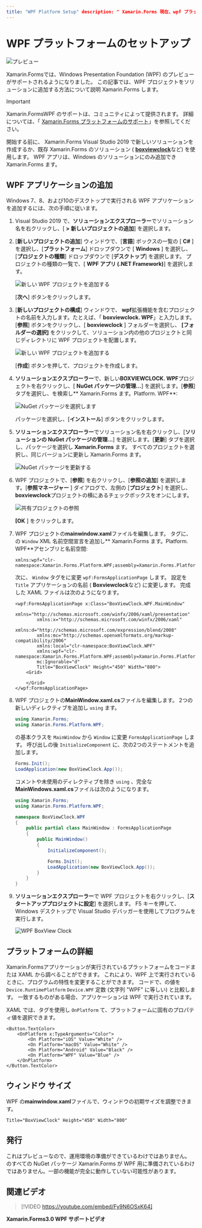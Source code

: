 ```yaml
---
title: "WPF Platform Setup" description: " Xamarin.Forms 現在、wpf プラットフォームのプレビューがサポートされています" ms. 製品: xamarin ms. assetid: 650723F2-4279-4B7B-B0A1-D7F8FF26BF1E: xamu-ビデオ作成者: davidbritch ミリ秒: dabritch ms. 日付: 04/09/2020 no-場所: [ Xamarin.Forms ,、 Xamarin.Essentials ]
---
```


# <a name="wpf-platform-setup"></a>WPF プラットフォームのセットアップ

![プレビュー](~/media/shared/preview.png)

Xamarin.Formsでは、Windows Presentation Foundation (WPF) のプレビューがサポートされるようになりました。 この記事では、WPF プロジェクトをソリューションに追加する方法について説明 Xamarin.Forms します。

> [!IMPORTANT]
> Xamarin.FormsWPF のサポートは、コミュニティによって提供されます。 詳細については、「 [ Xamarin.Forms プラットフォームのサポート](https://github.com/xamarin/Xamarin.Forms/wiki/Platform-Support)」を参照してください。

開始する前に、 Xamarin.Forms Visual Studio 2019 で新しいソリューションを作成するか、既存 Xamarin.Forms のソリューション ( [**boxviewclock**](https://docs.microsoft.com/samples/xamarin/xamarin-forms-samples/boxview-boxviewclock)など) を使用します。 WPF アプリは、Windows のソリューションにのみ追加でき Xamarin.Forms ます。

## <a name="add-a-wpf-application"></a>WPF アプリケーションの追加

Windows 7、8、および10のデスクトップで実行される WPF アプリケーションを追加するには、次の手順に従います。

1. Visual Studio 2019 で、**ソリューションエクスプローラー**でソリューション名を右クリックし、[ **> 新しいプロジェクトの追加**] を選択します。

2. [**新しいプロジェクトの追加**] ウィンドウで、[**言語**] ボックスの一覧の [ **C#** ] を選択し、[**プラットフォーム**] ドロップダウンで [ **Windows** ] を選択し、[**プロジェクトの種類**] ドロップダウンで [**デスクトップ**] を選択します。 プロジェクトの種類の一覧で、[ **WPF アプリ (.NET Framework)**] を選択します。

    ![新しい WPF プロジェクトを追加する](wpf-images/add-project.png "新しい WPF プロジェクトを追加する")

    [**次へ**] ボタンをクリックします。

3. [**新しいプロジェクトの構成**] ウィンドウで、 **wpf**拡張機能を含むプロジェクトの名前を入力します。たとえば、「 **boxviewclock. WPF**」と入力します。 [**参照**] ボタンをクリックし、[ **boxviewclock** ] フォルダーを選択し、 **[フォルダーの選択]** をクリックして、ソリューション内の他のプロジェクトと同じディレクトリに WPF プロジェクトを配置します。

    ![新しい WPF プロジェクトを追加する](wpf-images/configure-project.png "新しい WPF プロジェクトを追加する")

    [**作成**] ボタンを押して、プロジェクトを作成します。

4. **ソリューションエクスプローラー**で、新しい**BOXVIEWCLOCK. WPF**プロジェクトを右クリックし、[ **NuGet パッケージの管理...**] を選択します。[**参照**] タブを選択し、を検索し** Xamarin.Forms ます。Platform. WPF**:

    ![NuGet パッケージを選択します](wpf-images/select-nuget-package.png "NuGet パッケージを選択します")

    パッケージを選択し、[**インストール**] ボタンをクリックします。

5. **ソリューションエクスプローラー**でソリューション名を右クリックし、[**ソリューションの NuGet パッケージの管理...**] を選択します。[**更新**] タブを選択し、パッケージを選択し **Xamarin.Forms** ます。 すべてのプロジェクトを選択し、同じバージョンに更新し Xamarin.Forms ます。

    ![NuGet パッケージを更新する](wpf-images/update-nuget-package.png "NuGet パッケージを更新する")

6. WPF プロジェクトで、[**参照**] を右クリックし、[**参照の追加**] を選択します。[**参照マネージャー** ] ダイアログで、左側の [**プロジェクト**] を選択し、 **boxviewclock**プロジェクトの横にあるチェックボックスをオンにします。

    ![共有プロジェクトの参照](wpf-images/reference-shared-project.png "共有プロジェクトの参照")

    **[OK** ] をクリックします。

7. WPF プロジェクトの**mainwindow.xaml**ファイルを編集します。 タグに、の `Window` XML 名前空間宣言を追加し** Xamarin.Forms ます。Platform. WPF**アセンブリと名前空間:

    ```xaml
    xmlns:wpf="clr-namespace:Xamarin.Forms.Platform.WPF;assembly=Xamarin.Forms.Platform.WPF"
    ```

    次に、 `Window` タグをに変更 `wpf:FormsApplicationPage` します。 設定を `Title` アプリケーションの名前 ( **Boxviewclock**など) に変更します。 完成した XAML ファイルは次のようになります。

    ```xaml
    <wpf:FormsApplicationPage x:Class="BoxViewClock.WPF.MainWindow"
            xmlns="http://schemas.microsoft.com/winfx/2006/xaml/presentation"
            xmlns:x="http://schemas.microsoft.com/winfx/2006/xaml"
            xmlns:d="http://schemas.microsoft.com/expression/blend/2008"
            xmlns:mc="http://schemas.openxmlformats.org/markup-compatibility/2006"
            xmlns:local="clr-namespace:BoxViewClock.WPF"
            xmlns:wpf="clr-namespace:Xamarin.Forms.Platform.WPF;assembly=Xamarin.Forms.Platform.WPF"            
            mc:Ignorable="d"
            Title="BoxViewClock" Height="450" Width="800">
        <Grid>

        </Grid>
    </wpf:FormsApplicationPage>
    ```

8. WPF プロジェクトの**MainWindow.xaml.cs**ファイルを編集します。 2つの新しいディレクティブを追加し `using` ます。

    ```csharp
    using Xamarin.Forms;
    using Xamarin.Forms.Platform.WPF;
    ```

    の基本クラスを `MainWindow` から `Window` に変更 `FormsApplicationPage` します。 呼び出しの後 `InitializeComponent` に、次の2つのステートメントを追加します。

    ```csharp
    Forms.Init();
    LoadApplication(new BoxViewClock.App());
    ```

    コメントや未使用のディレクティブを除き `using` 、完全な**MainWindows.xaml.cs**ファイルは次のようになります。

    ```csharp
    using Xamarin.Forms;
    using Xamarin.Forms.Platform.WPF;

    namespace BoxViewClock.WPF
    {
        public partial class MainWindow : FormsApplicationPage
        {
            public MainWindow()
            {
                InitializeComponent();

                Forms.Init();
                LoadApplication(new BoxViewClock.App());
            }
        }
    }
    ```

9. **ソリューションエクスプローラー**で WPF プロジェクトを右クリックし、[**スタートアッププロジェクトに設定**] を選択します。 F5 キーを押して、Windows デスクトップで Visual Studio デバッガーを使用してプログラムを実行します。

    ![WPF BoxView Clock](wpf-images/wpf-boxviewclock.png "WPF BoxView Clock" )

## <a name="platform-specifics"></a>プラットフォームの詳細

Xamarin.Formsアプリケーションが実行されているプラットフォームをコードまたは XAML から調べることができます。 これにより、WPF 上で実行されているときに、プログラムの特性を変更することができます。 コードで、の値を `Device.RuntimePlatform` `Device.WPF` 定数 (文字列 "WPF" に等しい) と比較します。 一致するものがある場合、アプリケーションは WPF で実行されています。

XAML では、タグを使用し `OnPlatform` て、プラットフォームに固有のプロパティ値を選択できます。

```xaml
<Button.TextColor>
    <OnPlatform x:TypeArguments="Color">
        <On Platform="iOS" Value="White" />
        <On Platform="macOS" Value="White" />
        <On Platform="Android" Value="Black" />
        <On Platform="WPF" Value="Blue" />
    </OnPlatform>
</Button.TextColor>
```

## <a name="window-size"></a>ウィンドウ サイズ

WPF の**mainwindow.xaml**ファイルで、ウィンドウの初期サイズを調整できます。

```xaml
Title="BoxViewClock" Height="450" Width="800"
```

## <a name="issues"></a>発行

これはプレビューなので、運用環境の準備ができているわけではありません。 のすべての NuGet パッケージ Xamarin.Forms が WPF 用に準備されているわけではありません。一部の機能が完全に動作していない可能性があります。

## <a name="related-video"></a>関連ビデオ

> [!VIDEO https://youtube.com/embed/Fy9N6OSxK64]

**Xamarin.Forms3.0 WPF サポートビデオ**
